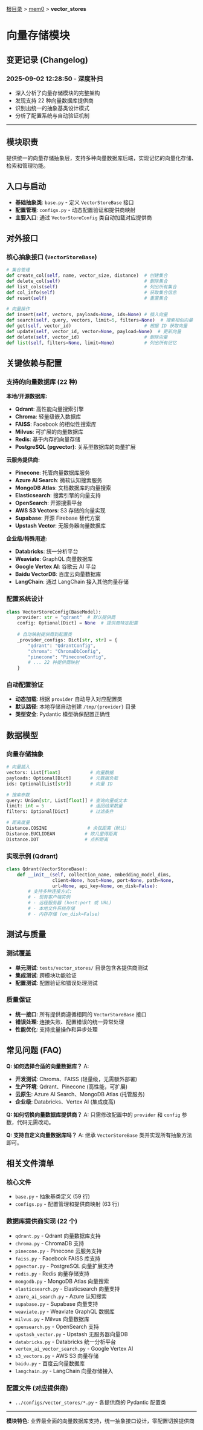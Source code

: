 [根目录](../../CLAUDE.md) > [mem0](../) > **vector_stores**

# 向量存储模块

## 变更记录 (Changelog)

### 2025-09-02 12:28:50 - 深度补扫
- 深入分析了向量存储模块的完整架构
- 发现支持 22 种向量数据库提供商
- 识别出统一的抽象基类设计模式
- 分析了配置系统与自动验证机制

---

## 模块职责

提供统一的向量存储抽象层，支持多种向量数据库后端，实现记忆的向量化存储、检索和管理功能。

## 入口与启动

- **基础抽象类**: `base.py` - 定义 `VectorStoreBase` 接口
- **配置管理**: `configs.py` - 动态配置验证和提供商映射
- **主要入口**: 通过 `VectorStoreConfig` 类自动加载对应提供商

## 对外接口

### 核心抽象接口 (`VectorStoreBase`)

```python
# 集合管理
def create_col(self, name, vector_size, distance)  # 创建集合
def delete_col(self)                               # 删除集合
def list_cols(self)                                # 列出所有集合
def col_info(self)                                 # 获取集合信息
def reset(self)                                    # 重置集合

# 向量操作
def insert(self, vectors, payloads=None, ids=None) # 插入向量
def search(self, query, vectors, limit=5, filters=None)  # 搜索相似向量
def get(self, vector_id)                           # 根据 ID 获取向量
def update(self, vector_id, vector=None, payload=None)  # 更新向量
def delete(self, vector_id)                        # 删除向量
def list(self, filters=None, limit=None)           # 列出所有记忆
```

## 关键依赖与配置

### 支持的向量数据库 (22 种)

**本地/开源数据库:**
- **Qdrant**: 高性能向量搜索引擎
- **Chroma**: 轻量级嵌入数据库
- **FAISS**: Facebook 的相似性搜索库
- **Milvus**: 可扩展的向量数据库
- **Redis**: 基于内存的向量存储
- **PostgreSQL (pgvector)**: 关系型数据库的向量扩展

**云服务提供商:**
- **Pinecone**: 托管向量数据库服务
- **Azure AI Search**: 微软认知搜索服务
- **MongoDB Atlas**: 文档数据库的向量搜索
- **Elasticsearch**: 搜索引擎的向量支持
- **OpenSearch**: 开源搜索平台
- **AWS S3 Vectors**: S3 存储的向量实现
- **Supabase**: 开源 Firebase 替代方案
- **Upstash Vector**: 无服务器向量数据库

**企业级/特殊用途:**
- **Databricks**: 统一分析平台
- **Weaviate**: GraphQL 向量数据库
- **Google Vertex AI**: 谷歌云 AI 平台
- **Baidu VectorDB**: 百度云向量数据库
- **LangChain**: 通过 LangChain 接入其他向量存储

### 配置系统设计

```python
class VectorStoreConfig(BaseModel):
    provider: str = "qdrant"  # 默认提供商
    config: Optional[Dict] = None  # 提供商特定配置
    
    # 自动映射提供商到配置类
    _provider_configs: Dict[str, str] = {
        "qdrant": "QdrantConfig",
        "chroma": "ChromaDbConfig",
        "pinecone": "PineconeConfig",
        # ... 22 种提供商映射
    }
```

### 自动配置验证

- **动态加载**: 根据 `provider` 自动导入对应配置类
- **默认路径**: 本地存储自动创建 `/tmp/{provider}` 目录
- **类型安全**: Pydantic 模型确保配置正确性

## 数据模型

### 向量存储抽象

```python
# 向量插入
vectors: List[float]           # 向量数据
payloads: Optional[Dict]       # 元数据负载
ids: Optional[List[str]]       # 向量 ID

# 搜索参数
query: Union[str, List[float]] # 查询向量或文本
limit: int = 5                 # 返回结果数量
filters: Optional[Dict]        # 过滤条件

# 距离度量
Distance.COSINE               # 余弦距离（默认）
Distance.EUCLIDEAN           # 欧几里得距离
Distance.DOT                 # 点积距离
```

### 实现示例 (Qdrant)

```python
class Qdrant(VectorStoreBase):
    def __init__(self, collection_name, embedding_model_dims, 
                 client=None, host=None, port=None, path=None, 
                 url=None, api_key=None, on_disk=False):
        # 支持多种连接方式:
        # - 现有客户端实例
        # - 远程服务器 (host:port 或 URL)
        # - 本地文件系统存储
        # - 内存存储 (on_disk=False)
```

## 测试与质量

### 测试覆盖

- **单元测试**: `tests/vector_stores/` 目录包含各提供商测试
- **集成测试**: 跨模块功能验证
- **配置测试**: 配置验证和错误处理测试

### 质量保证

- **统一接口**: 所有提供商遵循相同的 `VectorStoreBase` 接口
- **错误处理**: 连接失败、配置错误的统一异常处理
- **性能优化**: 支持批量操作和异步处理

## 常见问题 (FAQ)

**Q: 如何选择合适的向量数据库？**
A: 
- **开发测试**: Chroma、FAISS (轻量级，无需额外部署)
- **生产环境**: Qdrant、Pinecone (高性能，可扩展)
- **云原生**: Azure AI Search、MongoDB Atlas (托管服务)
- **企业级**: Databricks、Vertex AI (集成度高)

**Q: 如何切换向量数据库提供商？**
A: 只需修改配置中的 `provider` 和 `config` 参数，代码无需改动。

**Q: 支持自定义向量数据库吗？**
A: 继承 `VectorStoreBase` 类并实现所有抽象方法即可。

## 相关文件清单

### 核心文件
- `base.py` - 抽象基类定义 (59 行)
- `configs.py` - 配置管理和提供商映射 (63 行)

### 数据库提供商实现 (22 个)
- `qdrant.py` - Qdrant 向量数据库支持
- `chroma.py` - ChromaDB 支持  
- `pinecone.py` - Pinecone 云服务支持
- `faiss.py` - Facebook FAISS 库支持
- `pgvector.py` - PostgreSQL 向量扩展支持
- `redis.py` - Redis 向量存储支持
- `mongodb.py` - MongoDB Atlas 向量搜索
- `elasticsearch.py` - Elasticsearch 向量支持
- `azure_ai_search.py` - Azure 认知搜索
- `supabase.py` - Supabase 向量支持
- `weaviate.py` - Weaviate GraphQL 数据库
- `milvus.py` - Milvus 向量数据库
- `opensearch.py` - OpenSearch 支持
- `upstash_vector.py` - Upstash 无服务器向量DB
- `databricks.py` - Databricks 统一分析平台
- `vertex_ai_vector_search.py` - Google Vertex AI
- `s3_vectors.py` - AWS S3 向量存储
- `baidu.py` - 百度云向量数据库
- `langchain.py` - LangChain 向量存储接入

### 配置文件 (对应提供商)
- `../configs/vector_stores/*.py` - 各提供商的 Pydantic 配置类

---

**模块特色**: 业界最全面的向量数据库支持，统一抽象接口设计，零配置切换提供商